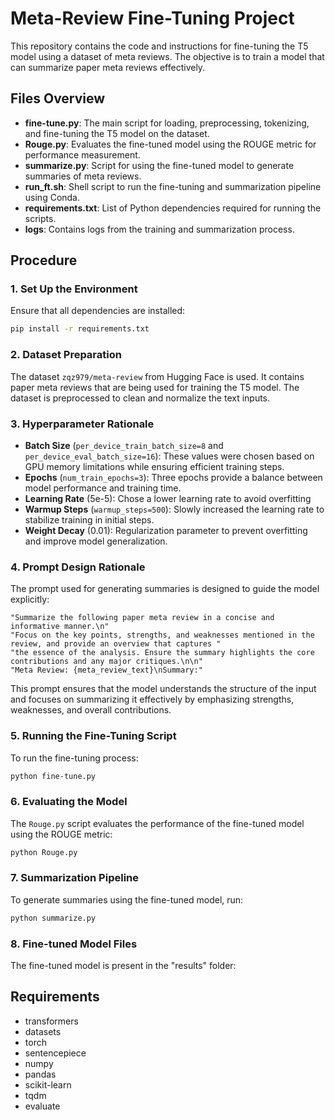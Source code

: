 # Meta-Review Fine-Tuning Project

This repository contains the code and instructions for fine-tuning the T5 model using a dataset of meta reviews. The objective is to train a model that can summarize paper meta reviews effectively.

## Files Overview

- **fine-tune.py**: The main script for loading, preprocessing, tokenizing, and fine-tuning the T5 model on the dataset.
- **Rouge.py**: Evaluates the fine-tuned model using the ROUGE metric for performance measurement.
- **summarize.py**: Script for using the fine-tuned model to generate summaries of meta reviews.
- **run_ft.sh**: Shell script to run the fine-tuning and summarization pipeline using Conda.
- **requirements.txt**: List of Python dependencies required for running the scripts.
- **logs**: Contains logs from the training and summarization process.

## Procedure

### 1. Set Up the Environment

Ensure that all dependencies are installed:

```bash
pip install -r requirements.txt
```

### 2. Dataset Preparation

The dataset `zqz979/meta-review` from Hugging Face is used. It contains paper meta reviews that are being used for training the T5 model. The dataset is preprocessed to clean and normalize the text inputs.

### 3. Hyperparameter Rationale

- **Batch Size** (`per_device_train_batch_size=8` and `per_device_eval_batch_size=16`): These values were chosen based on GPU memory limitations while ensuring efficient training steps.
- **Epochs** (`num_train_epochs=3`): Three epochs provide a balance between model performance and training time.
- **Learning Rate** (5e-5): Chose a lower learning rate to avoid overfitting
- **Warmup Steps** (`warmup_steps=500`): Slowly increased the learning rate to stabilize training in initial steps.
- **Weight Decay** (0.01): Regularization parameter to prevent overfitting and improve model generalization.

### 4. Prompt Design Rationale

The prompt used for generating summaries is designed to guide the model explicitly:

```
"Summarize the following paper meta review in a concise and informative manner.\n"
"Focus on the key points, strengths, and weaknesses mentioned in the review, and provide an overview that captures "
"the essence of the analysis. Ensure the summary highlights the core contributions and any major critiques.\n\n"
"Meta Review: {meta_review_text}\nSummary:"
```

This prompt ensures that the model understands the structure of the input and focuses on summarizing it effectively by emphasizing strengths, weaknesses, and overall contributions.

### 5. Running the Fine-Tuning Script

To run the fine-tuning process:

```bash
python fine-tune.py
```

### 6. Evaluating the Model

The `Rouge.py` script evaluates the performance of the fine-tuned model using the ROUGE metric:

```bash
python Rouge.py
```

### 7. Summarization Pipeline

To generate summaries using the fine-tuned model, run:

```bash
python summarize.py
```

### 8. Fine-tuned Model Files

The fine-tuned model is present in the "results" folder:



## Requirements

- transformers
- datasets
- torch
- sentencepiece
- numpy
- pandas
- scikit-learn
- tqdm
- evaluate
